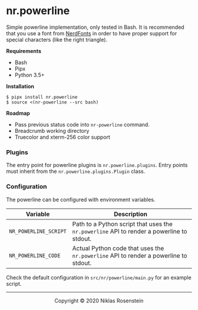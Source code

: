 # nr.powerline

Simple powerline implementation, only tested in Bash. It is recommended that
you use a font from [NerdFonts](https://nerdfonts.com/#downloads) in order to
have proper support for special characters (like the right triangle).

__Requirements__

- Bash
- Pipx
- Python 3.5+

__Installation__

    $ pipx install nr.powerline
    $ source <(nr-powerline --src bash)

__Roadmap__

* Pass previous status code into `nr-powerline` command.
* Breadcrumb working directory
* Truecolor and xterm-256 color support

### Plugins

The entry point for powerline plugins is `nr.powerline.plugins`. Entry points
must inherit from the `nr.powerline.plugins.Plugin` class.

### Configuration

The powerline can be configured with environment variables.

| Variable | Description |
| -------- | ----------- |
| `NR_POWERLINE_SCRIPT` | Path to a Python script that uses the `nr.powerline` API to render a powerline to stdout. |
| `NR_POWERLINE_CODE` | Actual Python code that uses the `nr.powerline` API to render a powerline to stdout. |

Check the default configuration in `src/nr/powerline/main.py` for an example script.

---

<p align="center">Copyright &copy; 2020 Niklas Rosenstein</p>

